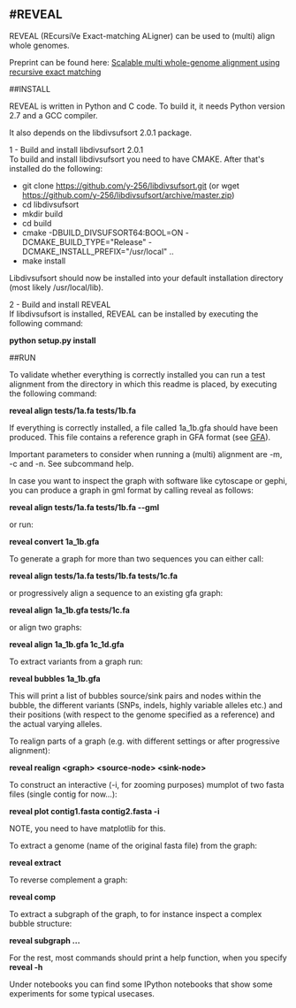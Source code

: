 
#REVEAL
-----------------

REVEAL (REcursiVe Exact-matching ALigner) can be used to (multi) align whole genomes.

Preprint can be found here: [Scalable multi whole-genome alignment using recursive exact matching](http://www.biorxiv.org/content/early/2015/07/17/022715)

##INSTALL

REVEAL is written in Python and C code. To build it, it needs Python version 2.7 and a GCC compiler.

It also depends on the libdivsufsort 2.0.1 package.


1 - Build and install libdivsufsort 2.0.1  
To build and install libdivsufsort you need to have CMAKE. After that's installed do the following:  

- git clone https://github.com/y-256/libdivsufsort.git (or wget https://github.com/y-256/libdivsufsort/archive/master.zip)
- cd libdivsufsort
- mkdir build
- cd build
- cmake -DBUILD\_DIVSUFSORT64:BOOL=ON -DCMAKE\_BUILD\_TYPE="Release" -DCMAKE\_INSTALL\_PREFIX="/usr/local" ..
- make install

Libdivsufsort should now be installed into your default installation directory (most likely /usr/local/lib).  

2 - Build and install REVEAL  
If libdivsufsort is installed, REVEAL can be installed by executing the following command:

**python setup.py install**

##RUN

To validate whether everything is correctly installed you can run a test alignment from the directory in which this readme is placed, by executing the following command:  

**reveal align tests/1a.fa tests/1b.fa**  

If everything is correctly installed, a file called 1a\_1b.gfa should have been produced. This file contains a reference graph in GFA format (see [GFA](http://lh3.github.io/2014/07/19/a-proposal-of-the-grapical-fragment-assembly-format/)).

Important parameters to consider when running a (multi) alignment are -m, -c and -n. See subcommand help.

In case you want to inspect the graph with software like cytoscape or gephi, you can produce a graph in gml format by calling reveal as follows:

**reveal align tests/1a.fa tests/1b.fa --gml**

or run:

**reveal convert 1a_1b.gfa**

To generate a graph for more than two sequences you can either call:

**reveal align tests/1a.fa tests/1b.fa tests/1c.fa**

or progressively align a sequence to an existing gfa graph:

**reveal align 1a_1b.gfa tests/1c.fa**

or align two graphs:

**reveal align 1a_1b.gfa 1c_1d.gfa**

To extract variants from a graph run:

**reveal bubbles 1a&#95;1b.gfa**

This will print a list of bubbles source/sink pairs and nodes within the bubble, the different variants (SNPs, indels, highly variable alleles etc.) and their positions (with respect to the genome specified as a reference) and the actual varying alleles.

To realign parts of a graph (e.g. with different settings or after progressive alignment):

**reveal realign \<graph\> \<source-node\> \<sink-node\>**

To construct an interactive (-i, for zooming purposes) mumplot of two fasta files (single contig for now...):

**reveal plot contig1.fasta contig2.fasta -i**

NOTE, you need to have matplotlib for this.

To extract a genome (name of the original fasta file) from the graph:

**reveal extract <graph> <genome>**

To reverse complement a graph:

**reveal comp <graph>**

To extract a subgraph of the graph, to for instance inspect a complex bubble structure:

**reveal subgraph <graph> <node1> ...  <nodeN>**

For the rest, most commands should print a help function, when you specify **reveal <subcommand> -h**

Under notebooks you can find some IPython notebooks that show some experiments for some typical usecases.
